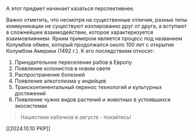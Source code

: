 А этот предмет начинает казаться перспективнее. 

Важно отметить, что несмотря на существенные отличия, разные типы коммуникации не существуют изолированно друг от друга, а вступают в сложнейшее взаимодействие, которое характеризуется взаимовлиянием. 
Ярким примером является процесс под названием Колумбов обмен, который продолжался около 100 лет с открытия Колумбом Америки (1492 г.). 
К его последствиям относят:
1) Принудительное переселение рабов в Европу
2) Появление колонистов в новом свете
3) Распространение болезней
4) Появление алкоголизма у индейцев
5) Трансконтинентальный перенос технологий и культурных достижений
6) Появление чужих видов растений и животных в устоявшихся экосистемах
>Нашествие кабачков в августе - покайтесь!

[[2024.10.10 РКР]]